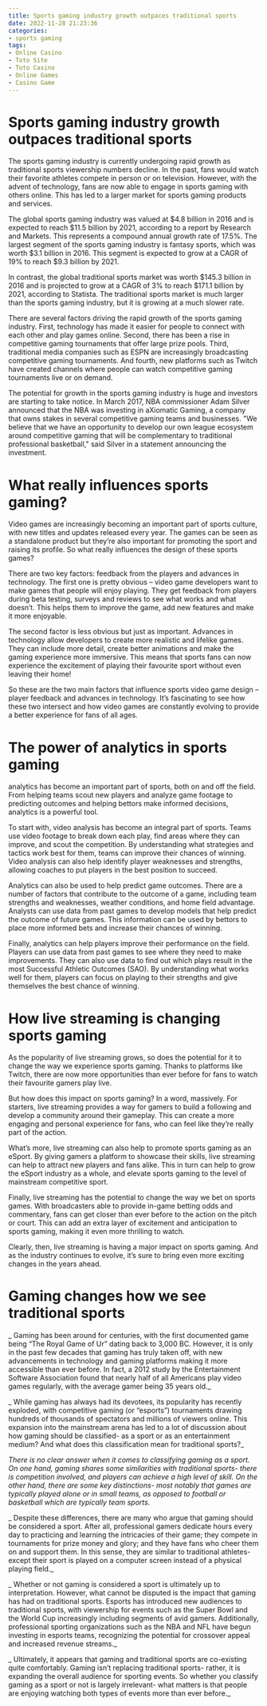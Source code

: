 ```yaml
---
title: Sports gaming industry growth outpaces traditional sports
date: 2022-11-28 21:23:36
categories:
- sports gaming
tags:
- Online Casino
- Toto Site
- Toto Casino
- Online Games
- Casino Game
---
```



#  Sports gaming industry growth outpaces traditional sports

The sports gaming industry is currently undergoing rapid growth as traditional sports viewership numbers decline. In the past, fans would watch their favorite athletes compete in person or on television. However, with the advent of technology, fans are now able to engage in sports gaming with others online. This has led to a larger market for sports gaming products and services.

The global sports gaming industry was valued at $4.8 billion in 2016 and is expected to reach $11.5 billion by 2021, according to a report by Research and Markets. This represents a compound annual growth rate of 17.5%. The largest segment of the sports gaming industry is fantasy sports, which was worth $3.1 billion in 2016. This segment is expected to grow at a CAGR of 19% to reach $9.3 billion by 2021.

In contrast, the global traditional sports market was worth $145.3 billion in 2016 and is projected to grow at a CAGR of 3% to reach $171.1 billion by 2021, according to Statista. The traditional sports market is much larger than the sports gaming industry, but it is growing at a much slower rate.

There are several factors driving the rapid growth of the sports gaming industry. First, technology has made it easier for people to connect with each other and play games online. Second, there has been a rise in competitive gaming tournaments that offer large prize pools. Third, traditional media companies such as ESPN are increasingly broadcasting competitive gaming tournaments. And fourth, new platforms such as Twitch have created channels where people can watch competitive gaming tournaments live or on demand.

The potential for growth in the sports gaming industry is huge and investors are starting to take notice. In March 2017, NBA commissioner Adam Silver announced that the NBA was investing in aXiomatic Gaming, a company that owns stakes in several competitive gaming teams and businesses. "We believe that we have an opportunity to develop our own league ecosystem around competitive gaming that will be complementary to traditional professional basketball," said Silver in a statement announcing the investment.

#  What really influences sports gaming?

Video games are increasingly becoming an important part of sports culture, with new titles and updates released every year. The games can be seen as a standalone product but they’re also important for promoting the sport and raising its profile. So what really influences the design of these sports games?

There are two key factors: feedback from the players and advances in technology. The first one is pretty obvious – video game developers want to make games that people will enjoy playing. They get feedback from players during beta testing, surveys and reviews to see what works and what doesn’t. This helps them to improve the game, add new features and make it more enjoyable.

The second factor is less obvious but just as important. Advances in technology allow developers to create more realistic and lifelike games. They can include more detail, create better animations and make the gaming experience more immersive. This means that sports fans can now experience the excitement of playing their favourite sport without even leaving their home!

So these are the two main factors that influence sports video game design – player feedback and advances in technology. It’s fascinating to see how these two intersect and how video games are constantly evolving to provide a better experience for fans of all ages.

#  The power of analytics in sports gaming

 analytics has become an important part of sports, both on and off the field. From helping teams scout new players and analyze game footage to predicting outcomes and helping bettors make informed decisions, analytics is a powerful tool.

To start with, video analysis has become an integral part of sports. Teams use video footage to break down each play, find areas where they can improve, and scout the competition. By understanding what strategies and tactics work best for them, teams can improve their chances of winning. Video analysis can also help identify player weaknesses and strengths, allowing coaches to put players in the best position to succeed.

 Analytics can also be used to help predict game outcomes. There are a number of factors that contribute to the outcome of a game, including team strengths and weaknesses, weather conditions, and home field advantage. Analysts can use data from past games to develop models that help predict the outcome of future games. This information can be used by bettors to place more informed bets and increase their chances of winning.

Finally, analytics can help players improve their performance on the field. Players can use data from past games to see where they need to make improvements. They can also use data to find out which plays result in the most Successful Athletic Outcomes (SAO). By understanding what works well for them, players can focus on playing to their strengths and give themselves the best chance of winning.

#  How live streaming is changing sports gaming

As the popularity of live streaming grows, so does the potential for it to change the way we experience sports gaming. Thanks to platforms like Twitch, there are now more opportunities than ever before for fans to watch their favourite gamers play live.

But how does this impact on sports gaming? In a word, massively. For starters, live streaming provides a way for gamers to build a following and develop a community around their gameplay. This can create a more engaging and personal experience for fans, who can feel like they’re really part of the action.

What’s more, live streaming can also help to promote sports gaming as an eSport. By giving gamers a platform to showcase their skills, live streaming can help to attract new players and fans alike. This in turn can help to grow the eSport industry as a whole, and elevate sports gaming to the level of mainstream competitive sport.

Finally, live streaming has the potential to change the way we bet on sports games. With broadcasters able to provide in-game betting odds and commentary, fans can get closer than ever before to the action on the pitch or court. This can add an extra layer of excitement and anticipation to sports gaming, making it even more thrilling to watch.

Clearly, then, live streaming is having a major impact on sports gaming. And as the industry continues to evolve, it’s sure to bring even more exciting changes in the years ahead.

#  Gaming changes how we see traditional sports

_ Gaming has been around for centuries, with the first documented game being “The Royal Game of Ur” dating back to 3,000 BC. However, it is only in the past few decades that gaming has truly taken off, with new advancements in technology and gaming platforms making it more accessible than ever before. In fact, a 2012 study by the Entertainment Software Association found that nearly half of all Americans play video games regularly, with the average gamer being 35 years old._

_ While gaming has always had its devotees, its popularity has recently exploded, with competitive gaming (or “esports”) tournaments drawing hundreds of thousands of spectators and millions of viewers online. This expansion into the mainstream arena has led to a lot of discussion about how gaming should be classified- as a sport or as an entertainment medium? And what does this classification mean for traditional sports?_

_There is no clear answer when it comes to classifying gaming as a sport. On one hand, gaming shares some similarities with traditional sports- there is competition involved, and players can achieve a high level of skill. On the other hand, there are some key distinctions- most notably that games are typically played alone or in small teams, as opposed to football or basketball which are typically team sports._

_ Despite these differences, there are many who argue that gaming should be considered a sport. After all, professional gamers dedicate hours every day to practicing and learning the intricacies of their game; they compete in tournaments for prize money and glory; and they have fans who cheer them on and support them. In this sense, they are similar to traditional athletes- except their sport is played on a computer screen instead of a physical playing field._

_ Whether or not gaming is considered a sport is ultimately up to interpretation. However, what cannot be disputed is the impact that gaming has had on traditional sports. Esports has introduced new audiences to traditional sports, with viewership for events such as the Super Bowl and the World Cup increasingly including segments of avid gamers. Additionally, professional sporting organizations such as the NBA and NFL have begun investing in esports teams, recognizing the potential for crossover appeal and increased revenue streams._

_ Ultimately, it appears that gaming and traditional sports are co-existing quite comfortably. Gaming isn’t replacing traditional sports- rather, it is expanding the overall audience for sporting events. So whether you classify gaming as a sport or not is largely irrelevant- what matters is that people are enjoying watching both types of events more than ever before._